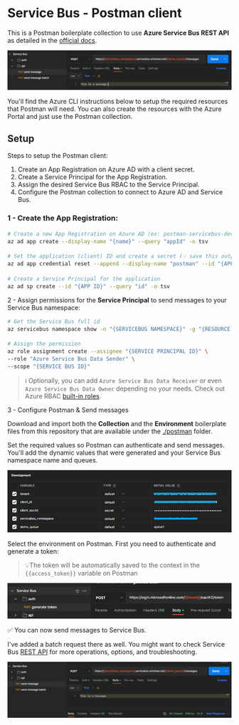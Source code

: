 # Service Bus - Postman client

This is a Postman boilerplate collection to use **Azure Service Bus REST API** as detailed in the [official docs][1].

<img src="assets/header.png" />

You'll find the Azure CLI instructions below to setup the required resources that Postman will need. You can also create the resources with the Azure Portal and just use the Postman collection.

## Setup

Steps to setup the Postman client:

1. Create an App Registration on Azure AD with a client secret.
2. Create a Service Principal for the App Registration.
3. Assign the desired Service Bus RBAC to the Service Principal.
4. Configure the Postman collection to connect to Azure AD and Service Bus.



### 1 - Create the App Registration:

```sh
# Create a new App Registration on Azure AD (ex: postman-servicebus-dev)
az ad app create --display-name "{name}" --query "appId" -o tsv

# Set the application (client) ID and create a secret (💡 save this output for later)
az ad app credential reset --append --display-name "postman" --id "{APPLICATION ID}"

# Create a Service Principal for the application
az ad sp create --id "{APP ID}" --query "id" -o tsv
```

2 - Assign permissions for the **Service Principal** to send messages to your Service Bus namespace:

```sh
# Get the Service Bus full id
az servicebus namespace show -n "{SERVICEBUS NAMESPACE}" -g "{RESOURCE GROUP}" --query id -o tsv

# Assign the permission
az role assignment create --assignee "{SERVICE PRINCIPAL ID}" \
--role "Azure Service Bus Data Sender" \
--scope "{SERVICE BUS ID}"
```

> ℹ️ Optionally, you can add `Azure Service Bus Data Receiver` or even `Azure Service Bus Data Owner` depending no your needs. Check out Azure RBAC [built-in roles][3].

3 - Configure Postman & Send messages

Download and import both the **Collection** and the **Environment** boilerplate files from this repository that are available under the [./postman](/postman/) folder.

Set the required values so Postman can authenticate and send messages. You'll add the dynamic values that were generated and your Service Bus namespace name and queues.

<img src="assets/environment.png" />

Select the environment on Postman. First you need to authenticate and generate a token:

> 💡The token will be automatically saved to the context in the `{{access_token}}` variable on Postman

<img src="assets/token.png" />

✅ You can now send messages to Service Bus.

I've added a batch request there as well. You might want to check Service Bus [REST API][2] for more operations, options, and troubleshooting.

<img src="assets/sendmessage.png" />

[1]: https://learn.microsoft.com/en-us/rest/api/servicebus/get-azure-active-directory-token
[2]: https://learn.microsoft.com/en-us/rest/api/servicebus/service-bus-runtime-rest
[3]: https://learn.microsoft.com/en-us/azure/role-based-access-control/built-in-roles
